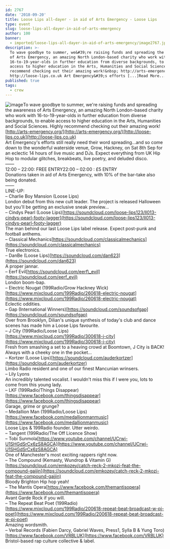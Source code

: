 ```yaml
---
id: 2767
date: '2018-09-20'
title: Loose Lips all-dayer - in aid of Arts Emergency - Loose Lips
type: event
slug: loose-lips-all-dayer-in-aid-of-arts-emergency
author: 100
banner:
  - imported/loose-lips-all-dayer-in-aid-of-arts-emergency/image2767.jpeg
description: >-
  To wave goodbye to summer, we&#39;re raising funds and spreading the awareness
  of Arts Emergency, an amazing North London-based charity who work with
  16-to-19-year-olds in further education from diverse backgrounds, to enable
  access to higher education in the Arts, Humanities and Social Sciences. Highly
  recommend checking out their amazing work!&nbsp; http://arts-emergency.org/
  http://loose-lips.co.uk Art Emergency&#39;s efforts [...]Read More...
published: true
tags:
  - crew
---
```

![image](../imported/loose-lips-all-dayer-in-aid-of-arts-emergency/image2767.jpeg)To wave goodbye to summer, we're raising funds and spreading the awareness of Arts Emergency, an amazing North London-based charity who work with 16-to-19-year-olds in further education from diverse backgrounds, to enable access to higher education in the Arts, Humanities and Social Sciences. Highly recommend checking out their amazing work!   
[http://arts-emergency.org/](http://arts-emergency.org/)[http://loose-lips.co.uk](http://loose-lips.co.uk)  
Art Emergency's efforts still really need their word spreading…and so come down to the wonderful waterside venue, Grow, Hackney, on Sat 8th Sep for an eclectic 14 hours of live music and DJs. Expect everything from UK Hip Hop to modular glitches, breakbeats, live poetry, and deluded disco.  
——  
12:00 – 22:00: FREE ENTRY22:00 – 02:00 : £5 ENTRY  
Donations taken in aid of Arts Emergency, with 10% of the bar-take also being donated.  
——  
LINE-UP:  
– Charlie Boy Mansion (Loose Lips)  
London debut from this new cult leader. The project is released Halloween but you'll be getting an exclusive sneak preview…  
– Cindys Pearl (Loose Lips)[https://soundcloud.com/loose-lips123/ll013-cindys-pearl-footy-lagger](https://soundcloud.com/loose-lips123/ll013-cindys-pearl-footy-lagger)  
The man behind our last Loose Lips label release. Expect post-punk and football anthems.  
– Classical Mechanics[https://soundcloud.com/classicalmechanics](https://soundcloud.com/classicalmechanics)  
True electronics.  
– DanBe (Loose Lips)[https://soundcloud.com/dan623](https://soundcloud.com/dan623)  
A proper jannar.  
– Eerf Evil[https://soundcloud.com/eerf\_evil](https://soundcloud.com/eerf_evil)  
London boom-bap.  
– Electric Nougat (199Radio/Grow Hackney Wick)[https://www.mixcloud.com/199Radio/260618-electric-nougat](https://www.mixcloud.com/199Radio/260618-electric-nougat)  
Eclectic oddities.  
– Gap (International Winners)[https://soundcloud.com/soundsofgap](https://soundcloud.com/soundsofgap)  
Over from Brooklyn, Dilian's unique synthesis of today's club and dance scenes has made him a Loose Lips favourite.  
– J City (199Radio/Loose Lips)[https://www.mixcloud.com/199Radio/300618-j-city](https://www.mixcloud.com/199Radio/300618-j-city)  
Fresh from smashing a set to a heaving crowd at Boomtown, J City is BACK! Always with a cheeky one in the pocket…  
– Kortzer (Loose Lips)[https://soundcloud.com/auderkortzer](https://soundcloud.com/auderkortzer)  
Limbo Radio resident and one of our finest Mancunian wrinsers.  
– Lily Lyons  
An incredibly talented vocalist. I wouldn't miss this if I were you, lots to come from this young lady.  
– LKF (199Radio/Things Disappear)[https://www.facebook.com/thingsdisappear](https://www.facebook.com/thingsdisappear)  
Garage, grime or grunge?  
– Medallion Man (199Radio/Loose Lips)[https://www.facebook.com/medallionmanmusic](https://www.facebook.com/medallionmanmusic)  
Loose Lips & 199Radio founder. Utter weirdo.  
– Tangent (199Radio/The Off Licence Show)  
– Tobi Sunmola[https://www.youtube.com/channel/UCrwi-U1SHGdSrCx6zS8AGCA](https://www.youtube.com/channel/UCrwi-U1SHGdSrCx6zS8AGCA)  
One of Manchester's most exciting rappers right now.  
– The Compound (Kemasty, Wundrop & Vitamin G)[https://soundcloud.com/emkozey/catch-reck-2-mkozi-feat-the-compound-gaijin](https://soundcloud.com/emkozey/catch-reck-2-mkozi-feat-the-compound-gaijin)  
Bloody Brighton Hip hop yeah!  
– The Mantis Opera[https://www.facebook.com/themantisopera](https://www.facebook.com/themantisopera)  
Avant Garde Rock if you will.  
– The Repeat Beat Poet (199Radio)[https://www.mixcloud.com/199Radio/200618-repeat-beat-broadcast-w-pj-poet](https://www.mixcloud.com/199Radio/200618-repeat-beat-broadcast-w-pj-poet)  
Amazing wordsmith.  
– Verbal Records (Fabien Darcy, Gabriel Waves, Press1, Sylla B & Yung Toro)[https://www.facebook.com/VRBLUK](https://www.facebook.com/VRBLUK)  
Bristol-based rap culture collective & label.